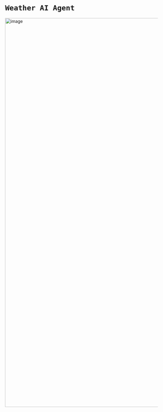 # `Weather AI Agent`

<img width="1600" height="1278" alt="image" src="https://github.com/user-attachments/assets/120a060d-f750-4db9-aa54-fda38feb22f5" />

